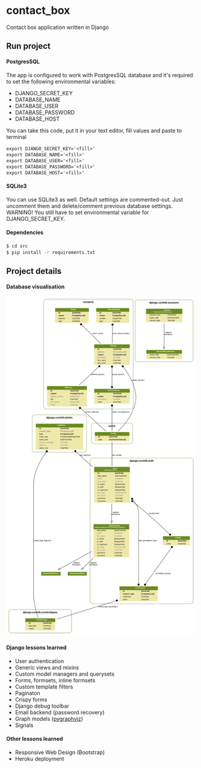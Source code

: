 # contact_box
Contact box application written in Django

## Run project
#### PostgresSQL
The app is configured to work with PostgresSQL database and it's required to set the following environmental variables:
* DJANGO_SECRET_KEY
* DATABASE_NAME
* DATABASE_USER
* DATABASE_PASSWORD
* DATABASE_HOST

You can take this code, put it in your text editor, fill values and paste to terminal

```
export DJANGO_SECRET_KEY='<fill>'
export DATABASE_NAME='<fill>'
export DATABASE_USER='<fill>'
export DATABASE_PASSWORD='<fill>'
export DATABASE_HOST='<fill>'
```

#### SQLite3

You can use SQLite3 as well. Default settings are commented-out. Just uncomment them and delete/comment previous database settings.
WARNING! You still have to set environmental variable for DJANGO_SECRET_KEY.

#### Dependencies

```bash
$ cd src
$ pip install -r requirements.txt
```

## Project details
#### Database visualisation

![alt text](/img/contact_box_visualized.png)

#### Django lessons learned
* User authentication
* Generic views and mixins
* Custom model managers and querysets
* Forms, formsets, inline formsets
* Custom template filters
* Paginaton
* Crispy forms
* Django debug toolbar
* Email backend (password recovery)
* Graph models ([pygraphviz](https://django-extensions.readthedocs.io/en/latest/graph_models.html))
* Signals

#### Other lessons learned
* Responsive Web Design (Bootstrap)
* Heroku deployment
